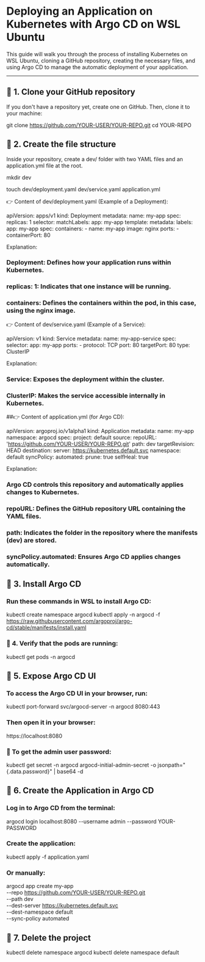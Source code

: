 # Deploying an Application on Kubernetes with Argo CD on WSL Ubuntu

This guide will walk you through the process of installing Kubernetes on WSL Ubuntu, cloning a GitHub repository, creating the necessary files, and using Argo CD to manage the automatic deployment of your application.

---

## 🔹 1. Clone your GitHub repository
If you don't have a repository yet, create one on GitHub. Then, clone it to your machine:

git clone https://github.com/YOUR-USER/YOUR-REPO.git
cd YOUR-REPO
## 🔹 2. Create the file structure

Inside your repository, create a dev/ folder with two YAML files and an application.yml file at the root.

mkdir dev

touch dev/deployment.yaml dev/service.yaml application.yml


👉 Content of dev/deployment.yaml (Example of a Deployment):


apiVersion: apps/v1
kind: Deployment
metadata:
  name: my-app
spec:
  replicas: 1
  selector:
    matchLabels:
      app: my-app
  template:
    metadata:
      labels:
        app: my-app
    spec:
      containers:
      - name: my-app
        image: nginx
        ports:
        - containerPort: 80

Explanation:

### Deployment: Defines how your application runs within Kubernetes.
### replicas: 1: Indicates that one instance will be running.
### containers: Defines the containers within the pod, in this case, using the nginx image.

👉 Content of dev/service.yaml (Example of a Service):


apiVersion: v1
kind: Service
metadata:
  name: my-app-service
spec:
  selector:
    app: my-app
  ports:
    - protocol: TCP
      port: 80
      targetPort: 80
  type: ClusterIP


Explanation:

### Service: Exposes the deployment within the cluster.
### ClusterIP: Makes the service accessible internally in Kubernetes.

##👉 Content of application.yml (for Argo CD):


apiVersion: argoproj.io/v1alpha1
kind: Application
metadata:
  name: my-app
  namespace: argocd
spec:
  project: default
  source:
    repoURL: 'https://github.com/YOUR-USER/YOUR-REPO.git'
    path: dev
    targetRevision: HEAD
  destination:
    server: https://kubernetes.default.svc
    namespace: default
  syncPolicy:
    automated:
      prune: true
      selfHeal: true


Explanation:

### Argo CD controls this repository and automatically applies changes to Kubernetes.
### repoURL: Defines the GitHub repository URL containing the YAML files.
### path: Indicates the folder in the repository where the manifests (dev) are stored.
### syncPolicy.automated: Ensures Argo CD applies changes automatically.


## 🔹 3. Install Argo CD

### Run these commands in WSL to install Argo CD:

kubectl create namespace argocd
kubectl apply -n argocd -f https://raw.githubusercontent.com/argoproj/argo-cd/stable/manifests/install.yaml


### 🔹 4. Verify that the pods are running:

kubectl get pods -n argocd


## 🔹 5. Expose Argo CD UI


### To access the Argo CD UI in your browser, run:

kubectl port-forward svc/argocd-server -n argocd 8080:443

### Then open it in your browser:

https://localhost:8080


### 🚧 To get the admin user password:

kubectl get secret -n argocd argocd-initial-admin-secret -o jsonpath="{.data.password}" | base64 -d


## 🔹 6. Create the Application in Argo CD

### Log in to Argo CD from the terminal:

argocd login localhost:8080 --username admin --password YOUR-PASSWORD

### Create the application:

kubectl apply -f application.yaml

### Or manually:

argocd app create my-app \
  --repo https://github.com/YOUR-USER/YOUR-REPO.git \
  --path dev \
  --dest-server https://kubernetes.default.svc \
  --dest-namespace default \
  --sync-policy automated



## 🔹 7. Delete the project
kubectl delete namespace argocd
kubectl delete namespace default
